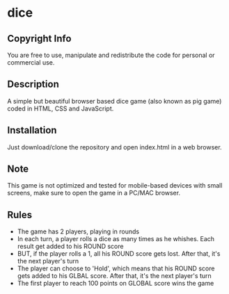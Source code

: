# dice
## Copyright Info
You are free to use, manipulate and redistribute the code for personal or commercial use.
## Description
A simple but beautiful browser based dice game (also known as pig game) coded in HTML, CSS and JavaScript.
## Installation
Just download/clone the repository and open index.html in a web browser.
## Note
This game is not optimized and tested for mobile-based devices with small screens, make sure to open the game in a PC/MAC browser.
## Rules
- The game has 2 players, playing in rounds
- In each turn, a player rolls a dice as many times as he whishes. Each result get added to his ROUND score
- BUT, if the player rolls a 1, all his ROUND score gets lost. After that, it's the next player's turn
- The player can choose to 'Hold', which means that his ROUND score gets added to his GLBAL score. After that, it's the next player's turn
- The first player to reach 100 points on GLOBAL score wins the game
